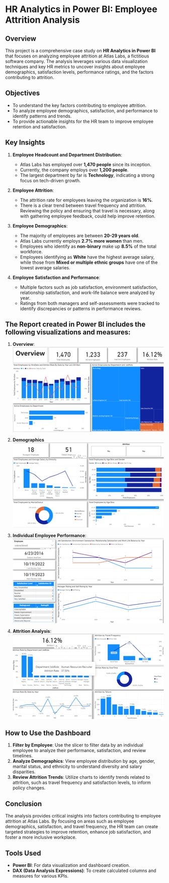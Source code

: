 

# HR Analytics in Power BI: Employee Attrition Analysis

## Overview

This project is a comprehensive case study on **HR Analytics in Power BI** that focuses on analyzing employee attrition at Atlas Labs, a fictitious software company. The analysis leverages various data visualization techniques and key HR metrics to uncover insights about employee demographics, satisfaction levels, performance ratings, and the factors contributing to attrition.

## Objectives

- To understand the key factors contributing to employee attrition.
- To analyze employee demographics, satisfaction, and performance to identify patterns and trends.
- To provide actionable insights for the HR team to improve employee retention and satisfaction.

## Key Insights

1. **Employee Headcount and Department Distribution**:
   - Atlas Labs has employed over **1,470 people** since its inception.
   - Currently, the company employs over **1,200 people**.
   - The largest department by far is **Technology**, indicating a strong focus on tech-driven growth.

2. **Employee Attrition**:
   - The attrition rate for employees leaving the organization is **16%**.
   - There is a clear trend between travel frequency and attrition. Reviewing the policy and ensuring that travel is necessary, along with gathering employee feedback, could help improve retention.

3. **Employee Demographics**:
   - The majority of employees are between **20-29 years old**.
   - Atlas Labs currently employs **2.7% more women** than men.
   - Employees who identify as **non-binary** make up **8.5%** of the total workforce.
   - Employees identifying as **White** have the highest average salary, while those from **Mixed or multiple ethnic groups** have one of the lowest average salaries.

4. **Employee Satisfaction and Performance**:
   - Multiple factors such as job satisfaction, environment satisfaction, relationship satisfaction, and work-life balance were analyzed by year.
   - Ratings from both managers and self-assessments were tracked to identify discrepancies or patterns in performance reviews.


## The Report created in Power BI includes the following visualizations and measures:

1. **Overview**:
![alt text](image.png)

2. **Demographics**
![alt text](image-1.png)

4. **Individual Employee Performance**:
![alt text](image-2.png)
4. **Attrition Analysis**:
![alt text](image-3.png)

## How to Use the Dashboard

1. **Filter by Employee**: Use the slicer to filter data by an individual employee to analyze their performance, satisfaction, and review timelines.
2. **Analyze Demographics**: View employee distribution by age, gender, marital status, and ethnicity to understand diversity and salary disparities.
3. **Review Attrition Trends**: Utilize charts to identify trends related to attrition, such as travel frequency and satisfaction levels, to inform policy changes.

## Conclusion

The analysis provides critical insights into factors contributing to employee attrition at Atlas Labs. By focusing on areas such as employee demographics, satisfaction, and travel frequency, the HR team can create targeted strategies to improve retention, enhance job satisfaction, and foster a more inclusive workplace.

## Tools Used

- **Power BI**: For data visualization and dashboard creation.
- **DAX (Data Analysis Expressions)**: To create calculated columns and measures for various KPIs.
  

